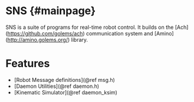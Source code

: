 SNS {#mainpage}
===============

SNS is a suite of programs for real-time robot control.  It builds on
the [Ach] (https://github.com/golems/ach) communication system and
[Amino] (http://amino.golems.org/) library.


Features
========

* [Robot Message definitions](@ref msg.h)
* [Daemon Utilities](@ref daemon.h)
* [Kinematic Simulator](@ref daemon_ksim)
